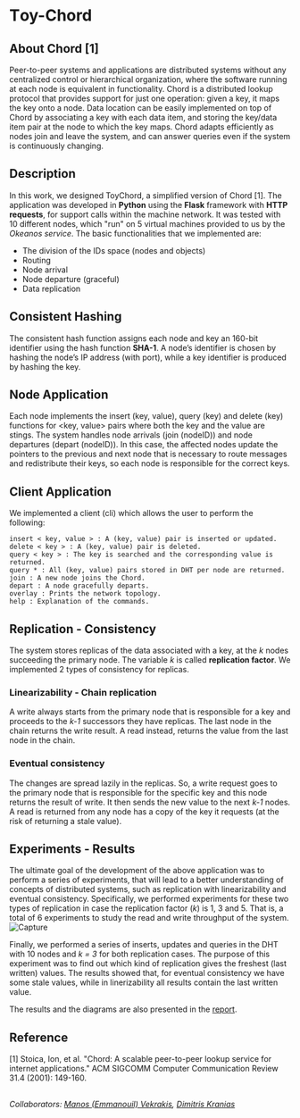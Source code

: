# Τoy-Chord
## About Chord [1]
Peer-to-peer systems and applications are distributed systems without any centralized control or hierarchical organization, where the software running at each
node is equivalent in functionality. Chord is a distributed lookup protocol that provides support for just one operation: given a key, it maps the
key onto a node. Data location can be easily implemented on top of Chord by associating a key with each data item, and storing the key/data item pair at the node to which the key maps. Chord adapts efficiently as nodes join and leave the system, and can answer queries even if the system is continuously changing.

## Description
In this work, we designed ToyChord, a simplified version of Chord [1]. The application was developed in **Python** using the **Flask** framework with **HTTP requests**, for support calls within the machine network. Ιt was tested with 10 different nodes, which "run" on 5 virtual machines provided to us by the *Okeanos service*. The basic functionalities that we implemented are:
* The division of the IDs space (nodes and objects)
* Routing
* Node arrival
* Node departure (graceful)
* Data replication

## Consistent Hashing
The consistent hash function assigns each node and key an 160-bit identifier using the hash function **SHA-1**. A node’s identifier is chosen by hashing the node’s IP address (with port), while a key identifier is produced by hashing the key.

## Node Application
Each node implements the insert (key, value), query (key) and delete (key) functions for <key, value> pairs where both the key and the value are stings. The system handles node arrivals (join (nodeID)) and node departures (depart (nodeID)). In this case, the affected nodes update the pointers to the previous and next node that is necessary to route messages and redistribute their keys, so each node is responsible for the correct keys.

## Client Application
We implemented a client (cli) which allows the user to perform the following:
```
insert < key, value > : A (key, value) pair is inserted or updated.
delete < key > : A (key, value) pair is deleted.
query < key > : The key is searched and the corresponding value is returned.
query * : All (key, value) pairs stored in DHT per node are returned.
join : A new node joins the Chord.
depart : A node gracefully departs.
overlay : Prints the network topology.
help : Explanation of the commands.
```
## Replication - Consistency
The system stores replicas of the data associated with a key, at the *k* nodes succeeding the primary node. The variable *k* is called **replication factor**. We implemented 2 types of consistency for replicas.

### Linearizability - Chain replication
A write always starts from the primary node that is responsible for a key and proceeds to the *k-1* successors they have replicas. The last node in the chain returns the write result. A read instead, returns the value from the last node in the chain.

### Eventual consistency
The changes are spread lazily in the replicas. So, a write request goes to the primary node that is responsible for the specific key and this node returns the result of write. It then sends the new value to the next *k-1* nodes. A read is returned from any node has a copy of the key it requests (at the risk of returning a stale value).

## Εxperiments - Results
The ultimate goal of the development of the above application was to perform a series of experiments, that will lead to a better understanding of concepts of distributed systems, such as replication with linearizability and eventual consistency. Specifically, we performed experiments for these two types of replication in case the replication factor (*k*) is 1, 3 and 5. That is, a total of 6 experiments to study the read and write throughput of the system. 
![Capture](https://user-images.githubusercontent.com/50949470/112135660-b15f3100-8bd6-11eb-8f05-ab6c4a69225f.PNG)

Finally, we performed a series of inserts, updates and queries in the DHT with 10 nodes and *k = 3* for both replication cases. The purpose of this experiment was to find out which kind of replication gives the freshest (last written) values. Τhe results showed that, for eventual consistency we have some stale values, while in linerizability all results contain the last written value.

The results and the diagrams are also presented in the [report](https://github.com/chrisbetze/toy-chord/blob/ddb0a1cd14969f14a63a46af702b445e87bfaf5e/report.pdf).

## Reference
[1] Stoica, Ion, et al. "Chord: A scalable peer-to-peer lookup service for internet applications." ACM
SIGCOMM Computer Communication Review 31.4 (2001): 149-160.

##
*Collaborators: [Manos (Emmanouil) Vekrakis](https://github.com/manosvek), [Dimitris Kranias](https://github.com/dimitriskranias)*
